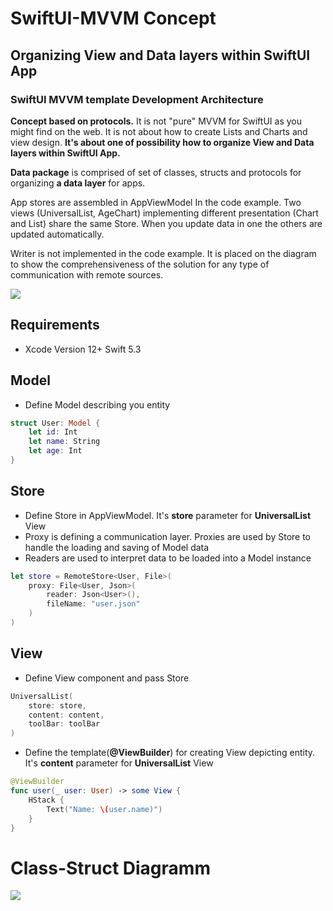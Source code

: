 # SwiftUI-MVVM Concept
## Organizing View and Data layers within SwiftUI App
### SwiftUI MVVM template Development Architecture


**Concept based on protocols.** It is not "pure" MVVM for SwiftUI as you might find on the web. It is not about how to create Lists and Charts and view design. **It's about one of possibility how to organize View and Data layers within SwiftUI App.**

**Data package** is comprised of set of classes, structs and protocols for organizing **a data layer** for apps.

App stores are assembled in AppViewModel In the code example. Two views (UniversalList, AgeChart) implementing different presentation (Chart and List) share the same Store.  When you update data in one the others are updated automatically.

Writer is not implemented in the code example. It is placed on the diagram to show the comprehensiveness of the solution for any type of communication with remote sources.

<img src="https://github.com/The-Igor/SwiftUI-MVVM-Concept/blob/main/Resources/swiftui_mvvm.png?raw=true">

## Requirements

* Xcode Version 12+ Swift 5.3

## Model
* Define Model describing you entity
```Swift 
struct User: Model {    
    let id: Int    
    let name: String
    let age: Int
}
```

## Store
* Define Store in AppViewModel. It's **store** parameter for **UniversalList** View
* Proxy is defining a communication layer. Proxies are used by Store to handle the loading and saving of Model data
* Readers are used to interpret data to be loaded into a Model instance
```Swift 
let store = RemoteStore<User, File>(
    proxy: File<User, Json>(
        reader: Json<User>(),
        fileName: "user.json"
    )
)
```

## View

* Define View component and pass Store
```Swift 
UniversalList(
    store: store,
    content: content,
    toolBar: toolBar
)
```

* Define the template(**@ViewBuilder**) for creating View depicting entity. It's **content** parameter for **UniversalList** View
```Swift 
@ViewBuilder
func user(_ user: User) -> some View {
    HStack {
        Text("Name: \(user.name)")
    }
}
```


# Class-Struct Diagramm

<img src="https://github.com/The-Igor/SwiftUI-MVVM-Concept/blob/main/Resources/mvvm.png?raw=true">


